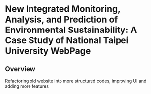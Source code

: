 # New Integrated Monitoring, Analysis, and Prediction of Environmental Sustainability: A Case Study of National Taipei University WebPage

## Overview

Refactoring old website into more structured codes, improving UI and adding more features
